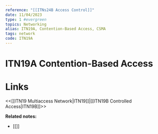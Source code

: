 ```yaml
---
reference: "[[ITNs24B Access Control]]"
date: 11/04/2023
type: 1 #evergreen
topics: Networking
alias: ITN19A, Contention-Based Access, CSMA
tags: network
code: ITN19A
---
```

# ITN19A Contention-Based Access

# Links
<<[[ITN19 Multiaccess Network|ITN19]]|[[ITN19B Controlled Access|ITN19B]]>>

**Related notes:**
- [[]] 